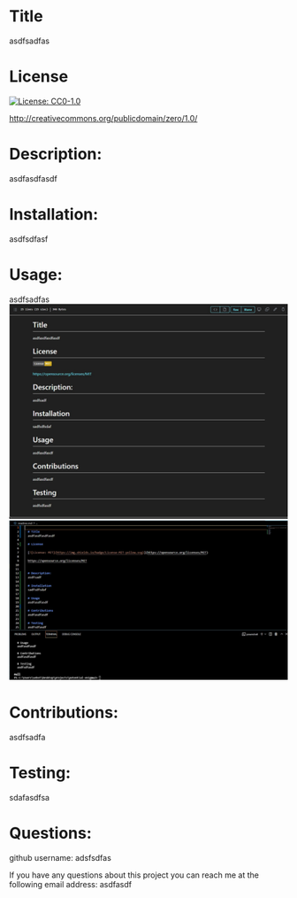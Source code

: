
  # Title
  asdfsadfas

  # License
  
  [![License: CC0-1.0](https://licensebuttons.net/l/zero/1.0/80x15.png)](http://creativecommons.org/publicdomain/zero/1.0/)

  http://creativecommons.org/publicdomain/zero/1.0/
  

  # Description:
  asdfasdfasdf

  # Installation:
  asdfsdfasf

  # Usage:
  asdfsadfas
  ![alt text](assets/images/githubreadme.jpg)
  ![alt text](assets/images/readme.jpg)

  # Contributions:
  asdfsadfa

  # Testing:
  sdafasdfsa

  # Questions:
  github username: adsfsdfas

  If you have any questions about this project you can reach me at the following email address:
  asdfasdf
